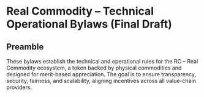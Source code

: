 # Real Commodity – Technical Operational Bylaws (Final Draft)

## Preamble
These bylaws establish the technical and operational rules for the RC – Real Commodity ecosystem, a token backed by physical commodities and designed for merit-based appreciation. The goal is to ensure transparency, security, fairness, and scalability, aligning incentives across all value-chain providers.


